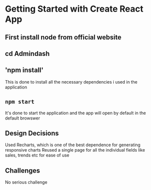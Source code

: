 # Getting Started with Create React App

## First install node from official website

## cd Admindash

## 'npm install'
This is done to install all the necessary dependencies i used in the application

## `npm start`
It's done to start the application and the app will open by default in the default browswer

## Design Decisions
Used Recharts, which is one of the best dependence for generating responsive charts
Reused a single page for all the individual fields like sales, trends etc for ease of use

## Challenges
No serious challenge
